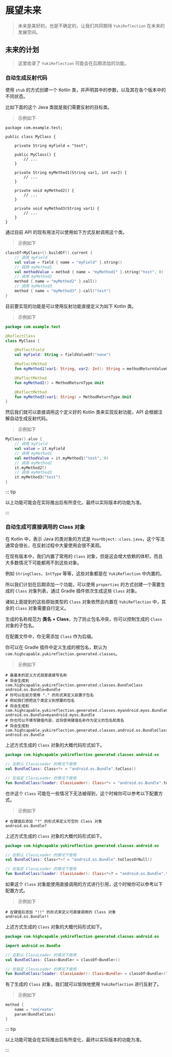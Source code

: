 # 展望未来

> 未来是美好的，也是不确定的，让我们共同期待 `YukiReflection` 在未来的发展空间。

## 未来的计划

> 这里收录了 `YukiReflection` 可能会在后期添加的功能。

### 自动生成反射代码

使用 `stub` 的方式创建一个 Kotlin 类，并声明其中的参数，以及其在各个版本中的不同状态。

比如下面的这个 Java 类就是我们需要反射的目标类。

> 示例如下

```java:no-line-numbers
package com.example.test;

public class MyClass {
    
    private String myField = "test";

    public MyClass() {
        // ...
    }

    private String myMethod1(String var1, int var2) {
        // ...
    }

    private void myMethod2() {
        // ...
    }

    private void myMethod3(String var1) {
        // ...
    }
}
```

通过目前 API 的现有用法可以使用如下方式反射调用这个类。

> 示例如下

```kotlin
classOf<MyClass>().buildOf().current {
    // 调用 myField
    val value = field { name = "myField" }.string()
    // 调用 myMethod1
    val methodValue = method { name = "myMethod1" }.string("test", 0)
    // 调用 myMethod2
    method { name = "myMethod2" }.call()
    // 调用 myMethod3
    method { name = "myMethod3" }.call("test")
}
```

目前要实现的功能是可以使用反射功能直接定义为如下 Kotlin 类。

> 示例如下

```kotlin
package com.example.test

@ReflectClass
class MyClass {

    @ReflectField
    val myField: String = fieldValueOf("none")

    @ReflectMethod
    fun myMethod1(var1: String, var2: Int): String = methodReturnValueOf("none")

    @ReflectMethod
    fun myMethod2() = MethodReturnType.Unit

    @ReflectMethod
    fun myMethod3(var1: String) = MethodReturnType.Unit
}
```

然后我们就可以直接调用这个定义好的 Kotlin 类来实现反射功能，API 会根据注解自动生成反射代码。

> 示例如下

```kotlin
MyClass().also {
    // 调用 myField
    val value = it.myField
    // 调用 myMethod1
    val methodValue = it.myMethod1("test", 0)
    // 调用 myMethod2
    it.myMethod2()
    // 调用 myMethod3
    it.myMethod3("test")
}
```

::: tip

以上功能可能会在实际推出后有所变化，最终以实际版本的功能为准。

:::

### 自动生成可直接调用的 Class 对象

在 Kotlin 中，表示 Java 的类对象的方式是 `YourObject::class.java`，这个写法通常会很长，在反射过程中大量使用会很不美观。

在现有版本中，我们内置了常用的 `Class` 对象，但是这会增大依赖的体积，而且大多数情况下可能都用不到这些对象。

例如 `StringClass`、`IntType` 等等，这些对象都是在 `YukiReflection` 中内置的。

所以我们计划在后期添加一个功能，可以使用 `properties` 的方式创建一个需要生成的 `Class` 对象列表，通过 Gradle 插件依次生成这些 `Class` 对象。

诸如上面提到的这些原始类型的 `Class` 对象依然会内置在 `YukiReflection` 中，其余的 `Class` 对象需要自行定义。

生成的名称规范为 **类名 + Class**，为了防止包名冲突，你可以控制生成的 `Class` 对象的子包名。

在配置文件中，你无需添加 `Class` 作为后缀。

你可以在 Gradle 插件中定义生成的根包名，默认为 `com.highcapable.yukireflection.generated.classes`。

> 示例如下

```properties
# 最基本的定义方式就是直接写名称
# 将会生成到 com.highcapable.yukireflection.generated.classes.BundleClass
android.os.Bundle=Bundle
# 你可以在前方使用 "." 的形式来定义前置子包名
# 例如我们想把这个类定义到想要的包名
# 将会生成到 com.highcapable.yukireflection.generated.classes.myandroid.myos.BundleClass
android.os.Bundle=myandroid.myos.Bundle
# 你也可以不填写键值内容，这将使用键值名称作为定义的包名和类名
# 将会生成到 com.highcapable.yukireflection.generated.classes.android.os.BundleClass
android.os.Bundle
```

上述方式生成的 `Class` 对象的大概代码形式如下。

```kotlin
package com.highcapable.yukireflection.generated.classes.android.os

// 在默认 ClassLoader 的情况下使用
val BundleClass: Class<*> = "android.os.Bundle".toClass()

// 在指定 ClassLoader 的情况下使用
fun BundleClass(loader: ClassLoader): Class<*> = "android.os.Bundle".toClass(loader)
```

也许这个 `Class` 可能在一些情况下无法被得到，这个时候你可以参考以下配置方式。

> 示例如下

```properties
# 在键值后添加 "?" 的形式来定义可空的 Class 对象
android.os.Bundle?
```

上述方式生成的 `Class` 对象的大概代码形式如下。

```kotlin
package com.highcapable.yukireflection.generated.classes.android.os

// 在默认 ClassLoader 的情况下使用
val BundleClass: Class<*>? = "android.os.Bundle".toClassOrNull()

// 在指定 ClassLoader 的情况下使用
fun BundleClass(loader: ClassLoader): Class<*>? = "android.os.Bundle".toClassOrNull(loader)
```

如果这个 `Class` 对象能使用直接调用的方式进行引用，这个时候你可以参考以下配置方式。

> 示例如下

```properties
# 在键值后添加 "!!" 的形式来定义可直接调用的 Class 对象
android.os.Bundle!!
```

上述方式生成的 `Class` 对象的大概代码形式如下。

```kotlin
package com.highcapable.yukireflection.generated.classes.android.os

import android.os.Bundle

// 在默认 ClassLoader 的情况下使用
val BundleClass: Class<Bundle> = classOf<Bundle>()

// 在指定 ClassLoader 的情况下使用
fun BundleClass(loader: ClassLoader): Class<Bundle> = classOf<Bundle>(loader)
```

有了生成的 `Class` 对象，我们就可以愉快地使用 `YukiReflection` 进行反射了。

> 示例如下

```kotlin
method {
    name = "onCreate"
    param(BundleClass)
}
```

::: tip

以上功能可能会在实际推出后有所变化，最终以实际版本的功能为准。

:::